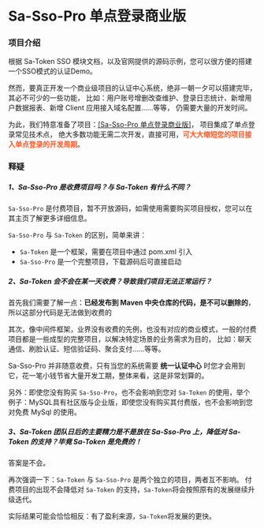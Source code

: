 # Sa-Sso-Pro 单点登录商业版

### 项目介绍

根据 Sa-Token SSO 模块文档，以及官网提供的源码示例，您可以很方便的搭建一个SSO模式的认证Demo。

<!-- 然而对于一些企业级项目，简单的demo示例，显然无法完成我们的项目需求，要真正开发一个商业级项目的认证中心系统，绝非一朝一夕可以搭建完毕， -->

然而，要真正开发一个商业级项目的认证中心系统，绝非一朝一夕可以搭建完毕，其必不可少的一些功能，
比如：用户账号增删改查维护、登录日志统计、新增用户数据报表、新增 Client 应用接入域名配置……等等，
仍需要大量的开发时间。

为此，我们特意准备了项目：[[Sa-Sso-Pro 单点登录商业版]](http://sa-pro.dev33.cn/index.html?hmsr=sa-token)，
项目集成了单点登录常见技术点， 绝大多数功能无需二次开发，直接可用，<b style="color: #FF5722;">可大大缩短您的项目接入单点登录的开发周期</b>。


### 释疑

##### 1、Sa-Sso-Pro 是收费项目吗？与 Sa-Token 有什么不同？

`Sa-Sso-Pro` 是付费项目，暂不开放源码，如需使用需要购买项目授权，您可以在其主页了解更多详细信息。

`Sa-Sso-Pro` 与 `Sa-Token` 的区别，简单来讲：
- `Sa-Token` 是一个框架，需要在项目中通过 pom.xml 引入
- `Sa-Sso-Pro` 是一个完整项目，下载源码后可直接启动 


##### 2、Sa-Token 会不会在某一天收费？导致我们项目无法正常运行？
首先我们需要了解一点：**已经发布到 Maven 中央仓库的代码，是不可以删除的**，所以这部分代码是无法做到收费的 

其次，像中间件框架，业界没有收费的先例，也没有对应的商业模式，一般的付费项目都是一些成型的完整项目，以解决特定场景的业务需求为目的，
比如：聊天通信、刷脸认证、短信验证码、聚合支付……等等。

Sa-Sso-Pro 并非随意收费，只有当您的系统需要 **统一认证中心** 时您才会用到它，花一笔小钱节省大量开发工期，整体来看，这是非常划算的。

另外：即使您没有购买 `Sa-Sso-Pro`，也不会影响到您对 `Sa-Token` 的使用，举个例子：MySQL具有社区版与企业版，即使您没有购买其付费版，也不会影响到您对免费 MySql 的使用。



##### 3、Sa-Token 团队日后的主要精力是不是放在 Sa-Sso-Pro 上，降低对 Sa-Token 的支持？毕竟 Sa-Token 是免费的！

答案是不会。

再次强调一下：`Sa-Token` 与 `Sa-Sso-Pro` 是两个独立的项目，两者互不影响。
付费项目的出现不会降低对 `Sa-Token` 的支持，`Sa-Token`将会按照原有的发展继续升级迭代。

实际结果可能会恰恰相反：有了盈利来源，`Sa-Token`将发展的更快。

<!-- 衷心感谢每一位粉丝的支持！ -->



